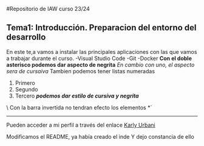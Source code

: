 #Repositorio de IAW curso 23/24
## Tema1: Introducción. Preparacion del entorno del desarrollo

En este te,a vamos a instalar las principales aplicaciones con las que vamos a trabajar durante el curso.
-Visual Studio Code
-Git
-Docker
**Con el doble asterisco podemos dar aspecto de negrita**
*En cambio con uno, el aspecto sera de cursaiva*
Tambien podemos tener listas numeradas
1. Primero 
2. Segundo
3. Tercero ***podemos dar estilo de cursiva y negrita***

\ Con la barra invertida no tendran efecto los elementos *`
___________________________________________________________

Pueden acceder a mi perfil a través del enlace [Karly Urbani](https://github.com/karlyurbani/IAW2324)

Modificamos el README, ya había creado el inde
Y dejo constancia de ello